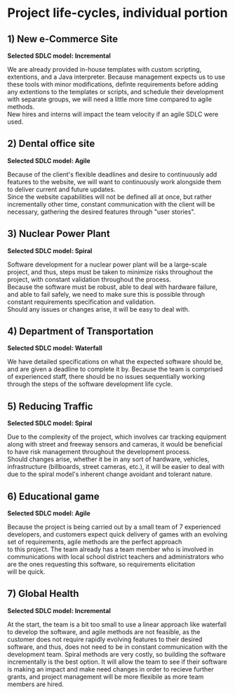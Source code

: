 # Project life-cycles, individual portion

## 1) New e-Commerce Site
**Selected SDLC model: Incremental**

We are already provided in-house templates with custom scripting, extentions, and a Java interpreter. Because management expects us to use these tools with minor modifications, 
definte requirements before adding any extentions to the templates or scripts, and schedule their development with separate groups, we will need a little more time compared to agile methods. <br>
New hires and interns will impact the team velocity if an agile SDLC were used.

## 2) Dental office site
**Selected SDLC model: Agile**

Because of the client's flexible deadlines and desire to continuously add features to the website, we will want to continuously work alongside them to deliver current and future updates. <br>
Since the website capabilities will not be defined all at once, but rather incrementally other time, constant communication with the client will be necessary, gathering the desired features through "user stories".

## 3) Nuclear Power Plant
**Selected SDLC model: Spiral**

Software development for a nuclear power plant will be a large-scale project, and thus, steps must be taken to minimize risks throughout the project, with constant validation throughout the process. <br>
Because the software must be robust, able to deal with hardware failure, and able to fail safely, we need to make sure this is possible through constant requirements specification and validation. <br>
Should any issues or changes arise, it will be easy to deal with.

## 4) Department of Transportation
**Selected SDLC model: Waterfall**

We have detailed specifications on what the expected software should be, and are given a deadline to complete it by. Because the team is comprised of experienced staff, there should be no issues sequentially working <br>
through the steps of the software development life cycle.

## 5) Reducing Traffic
**Selected SDLC model: Spiral**

Due to the complexity of the project, which involves car tracking equipment along with street and freeway sensors and cameras, it would be beneficial to have risk management throughout the development process. <br>
Should changes arise, whether it be in any sort of hardware, vehicles, infrastructure (billboards, street cameras, etc.), it will be easier to deal with due to the spiral model's inherent change avoidant and tolerant nature.

## 6) Educational game
**Selected SDLC model: Agile**

Because the project is being carried out by a small team of 7 experienced developers, and customers expect quick delivery of games with an evolving set of requirements, agile methods are the perfect approach <br>
to this project. The team already has a team member who is involved in communications with local school district teachers and administrators who are the ones requesting this software, so requirements elicitation <br>
will be quick.

## 7) Global Health
**Selected SDLC model: Incremental**

At the start, the team is a bit too small to use a linear approach like waterfall to develop the software, and agile methods are not feasible, as the customer does not require rapidly evolving features to their desired software, and thus, does not need to be in constant communication with the development team. Spiral methods are very costly, so building the software incrementally is the best option. It will allow the team to see if their software is making an impact and make need changes in order to recieve further grants, and project management will be more flexibile as more team members are hired.

